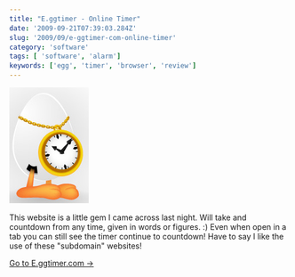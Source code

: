 ```yaml
---
title: "E.ggtimer - Online Timer"
date: '2009-09-21T07:39:03.284Z'
slug: '2009/09/e-ggtimer-com-online-timer'
category: 'software'
tags: [ 'software', 'alarm']
keywords: ['egg', 'timer', 'browser', 'review']
---
```


![eggtimer.jpg](images/eggtimer.jpg)

This website is a little gem I came across last night. Will take and countdown from any time, given in words or figures. :) Even when open in a tab you can still see the timer continue to countdown! Have to say I like the use of these "subdomain" websites!

[Go to E.ggtimer.com ->](https://e.ggtimer.com/)